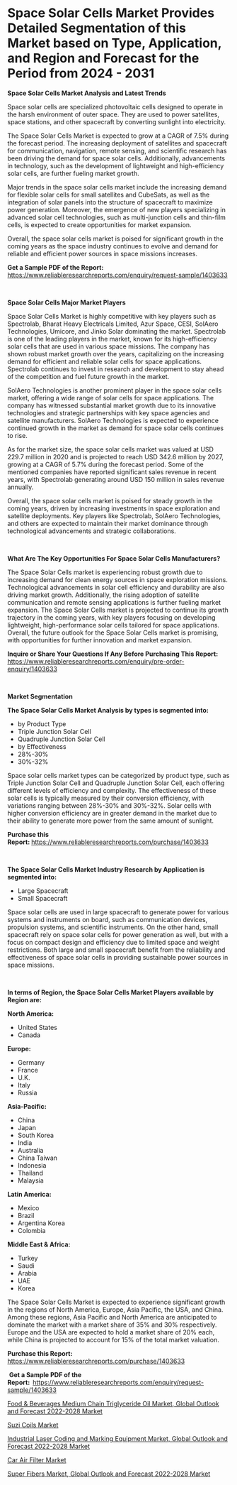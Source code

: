 <p><h1>Space Solar Cells Market Provides Detailed Segmentation of this Market based on Type, Application, and Region and Forecast for the Period from 2024 - 2031</h1></p><p><strong>Space Solar Cells Market Analysis and Latest Trends</strong></p>
<p><p>Space solar cells are specialized photovoltaic cells designed to operate in the harsh environment of outer space. They are used to power satellites, space stations, and other spacecraft by converting sunlight into electricity.</p><p>The Space Solar Cells Market is expected to grow at a CAGR of 7.5% during the forecast period. The increasing deployment of satellites and spacecraft for communication, navigation, remote sensing, and scientific research has been driving the demand for space solar cells. Additionally, advancements in technology, such as the development of lightweight and high-efficiency solar cells, are further fueling market growth.</p><p>Major trends in the space solar cells market include the increasing demand for flexible solar cells for small satellites and CubeSats, as well as the integration of solar panels into the structure of spacecraft to maximize power generation. Moreover, the emergence of new players specializing in advanced solar cell technologies, such as multi-junction cells and thin-film cells, is expected to create opportunities for market expansion.</p><p>Overall, the space solar cells market is poised for significant growth in the coming years as the space industry continues to evolve and demand for reliable and efficient power sources in space missions increases.</p></p>
<p><strong>Get a Sample PDF of the Report:&nbsp;</strong> <a href="https://www.reliableresearchreports.com/enquiry/request-sample/1403633">https://www.reliableresearchreports.com/enquiry/request-sample/1403633</a></p>
<p>&nbsp;</p>
<p><strong>Space Solar Cells Major Market Players</strong></p>
<p><p>Space Solar Cells Market is highly competitive with key players such as Spectrolab, Bharat Heavy Electricals Limited, Azur Space, CESI, SolAero Technologies, Umicore, and Jinko Solar dominating the market. Spectrolab is one of the leading players in the market, known for its high-efficiency solar cells that are used in various space missions. The company has shown robust market growth over the years, capitalizing on the increasing demand for efficient and reliable solar cells for space applications. Spectrolab continues to invest in research and development to stay ahead of the competition and fuel future growth in the market.</p><p>SolAero Technologies is another prominent player in the space solar cells market, offering a wide range of solar cells for space applications. The company has witnessed substantial market growth due to its innovative technologies and strategic partnerships with key space agencies and satellite manufacturers. SolAero Technologies is expected to experience continued growth in the market as demand for space solar cells continues to rise.</p><p>As for the market size, the space solar cells market was valued at USD 229.7 million in 2020 and is projected to reach USD 342.6 million by 2027, growing at a CAGR of 5.7% during the forecast period. Some of the mentioned companies have reported significant sales revenue in recent years, with Spectrolab generating around USD 150 million in sales revenue annually.</p><p>Overall, the space solar cells market is poised for steady growth in the coming years, driven by increasing investments in space exploration and satellite deployments. Key players like Spectrolab, SolAero Technologies, and others are expected to maintain their market dominance through technological advancements and strategic collaborations.</p></p>
<p>&nbsp;</p>
<p><strong>What Are The Key Opportunities For Space Solar Cells Manufacturers?</strong></p>
<p><p>The Space Solar Cells market is experiencing robust growth due to increasing demand for clean energy sources in space exploration missions. Technological advancements in solar cell efficiency and durability are also driving market growth. Additionally, the rising adoption of satellite communication and remote sensing applications is further fueling market expansion. The Space Solar Cells market is projected to continue its growth trajectory in the coming years, with key players focusing on developing lightweight, high-performance solar cells tailored for space applications. Overall, the future outlook for the Space Solar Cells market is promising, with opportunities for further innovation and market expansion.</p></p>
<p><strong>Inquire or Share Your Questions If Any Before Purchasing This Report:</strong> <a href="https://www.reliableresearchreports.com/enquiry/pre-order-enquiry/1403633">https://www.reliableresearchreports.com/enquiry/pre-order-enquiry/1403633</a></p>
<p>&nbsp;</p>
<p><strong>Market Segmentation</strong></p>
<p><strong>The Space Solar Cells Market Analysis by types is segmented into:</strong></p>
<p><ul><li>by Product Type</li><li>Triple Junction Solar Cell</li><li>Quadruple Junction Solar Cell</li><li>by Effectiveness</li><li>28%-30%</li><li>30%-32%</li></ul></p>
<p><p>Space solar cells market types can be categorized by product type, such as Triple Junction Solar Cell and Quadruple Junction Solar Cell, each offering different levels of efficiency and complexity. The effectiveness of these solar cells is typically measured by their conversion efficiency, with variations ranging between 28%-30% and 30%-32%. Solar cells with higher conversion efficiency are in greater demand in the market due to their ability to generate more power from the same amount of sunlight.</p></p>
<p><strong>Purchase this Report:&nbsp;</strong><a href="https://www.reliableresearchreports.com/purchase/1403633">https://www.reliableresearchreports.com/purchase/1403633</a></p>
<p>&nbsp;</p>
<p><strong>The Space Solar Cells Market Industry Research by Application is segmented into:</strong></p>
<p><ul><li>Large Spacecraft</li><li>Small Spacecraft</li></ul></p>
<p><p>Space solar cells are used in large spacecraft to generate power for various systems and instruments on board, such as communication devices, propulsion systems, and scientific instruments. On the other hand, small spacecraft rely on space solar cells for power generation as well, but with a focus on compact design and efficiency due to limited space and weight restrictions. Both large and small spacecraft benefit from the reliability and effectiveness of space solar cells in providing sustainable power sources in space missions.</p></p>
<p>&nbsp;</p>
<p><strong>In terms of Region, the Space Solar Cells Market Players available by Region are:</strong></p>
<p>
    <p> <strong> North America: </strong>
        <ul>
            <li>United States</li>
            <li>Canada</li>
        </ul>
        </p> 
    <p> <strong> Europe: </strong>
        <ul>
            <li>Germany</li>
            <li>France</li>
            <li>U.K.</li>
            <li>Italy</li>
            <li>Russia</li>
        </ul>
        </p> 
    <p> <strong> Asia-Pacific: </strong>
        <ul>
            <li>China</li>
            <li>Japan</li>
            <li>South Korea</li>
            <li>India</li>
            <li>Australia</li>
            <li>China Taiwan</li>
            <li>Indonesia</li>
            <li>Thailand</li>
            <li>Malaysia</li>
        </ul>
        </p> 
    <p> <strong> Latin America: </strong>
        <ul>
            <li>Mexico</li>
            <li>Brazil</li>
            <li>Argentina Korea</li>
            <li>Colombia</li>
        </ul>
        </p> 
    <p> <strong> Middle East & Africa: </strong>
        <ul>
            <li>Turkey</li>
            <li>Saudi</li>
            <li>Arabia</li>
            <li>UAE</li>
            <li>Korea</li>
        </ul>
    </p>
    </p>
<p><p>The Space Solar Cells Market is expected to experience significant growth in the regions of North America, Europe, Asia Pacific, the USA, and China. Among these regions, Asia Pacific and North America are anticipated to dominate the market with a market share of 35% and 30% respectively. Europe and the USA are expected to hold a market share of 20% each, while China is projected to account for 15% of the total market valuation.</p></p>
<p><strong>Purchase this Report: </strong><a href="https://www.reliableresearchreports.com/purchase/1403633">https://www.reliableresearchreports.com/purchase/1403633</a></p>
<p>&nbsp;<strong>Get a Sample PDF of the Report:&nbsp;&nbsp;</strong><a href="https://www.reliableresearchreports.com/enquiry/request-sample/1403633">https://www.reliableresearchreports.com/enquiry/request-sample/1403633</a></p>
<p><strong></strong></p>
<p><p><a href="https://frill-swim-3cd.notion.site/Food-Beverages-Medium-Chain-Triglyceride-Oil-Market-Global-Outlook-and-Forecast-2022-2028-Market--9ff85578f2ea4b778a9e96d2093e5180">Food & Beverages Medium Chain Triglyceride Oil Market, Global Outlook and Forecast 2022-2028 Market</a></p><p><a href="https://view.publitas.com/reportprime-1/suzi-coils-market-size-growth-outlook-from-2024-to-2031-projecting-at-markets-trends-analysis-by-application-regional-outlook-and-revenue/">Suzi Coils Market</a></p><p><a href="https://cute-banjo-8ca.notion.site/Industrial-Laser-Coding-and-Marking-Equipment-Market-Global-Outlook-and-Forecast-2022-2028-Market-R-78a86d631e2842f8a40cf6a78652ba03">Industrial Laser Coding and Marking Equipment Market, Global Outlook and Forecast 2022-2028 Market</a></p><p><a href="https://view.publitas.com/reportprime-1/car-air-filter-market-size-reflecting-a-forecast-till-2031-market-by-type-by-application-and-by-geography/">Car Air Filter Market</a></p><p><a href="https://meowing-lemming-dd3.notion.site/Super-Fibers-Market-Global-Outlook-and-Forecast-2022-2028-Market-Size-Furnishes-Valuable-Informatio-01289a4512af4b3094e668c8827f6da4">Super Fibers Market, Global Outlook and Forecast 2022-2028 Market</a></p></p>
